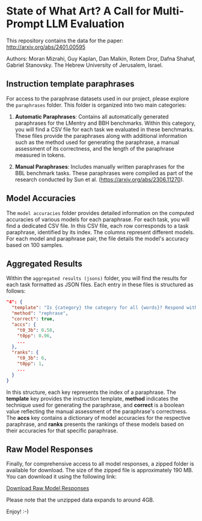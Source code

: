 # State of What Art? A Call for Multi-Prompt LLM Evaluation

This repository contains the data for the paper: http://arxiv.org/abs/2401.00595

Authors: Moran Mizrahi, Guy Kaplan, Dan Malkin, Rotem Dror, Dafna Shahaf, Gabriel Stanovsky.
The Hebrew University of Jerusalem, Israel. 

## Instruction template paraphrases

For access to the paraphrase datasets used in our project, please explore the `paraphrases` folder. This folder is organized into two main categories:

1. **Automatic Paraphrases**: Contains all automatically generated paraphrases for the LMentry and BBH benchmarks. Within this category, you will find a CSV file for each task we evaluated in these benchmarks. These files provide the paraphrases along with additional information such as the method used for generating the paraphrase, a manual assessment of its correctness, and the length of the paraphrase measured in tokens.

2. **Manual Paraphrases**: Includes manually written paraphrases for the BBL benchmark tasks. These paraphrases were compiled as part of the research conducted by Sun et al. (https://arxiv.org/abs/2306.11270).

## Model Accuracies

The `model accuracies` folder provides detailed information on the computed accuracies of various models for each paraphrase. For each task, you will find a dedicated CSV file. In this CSV file, each row corresponds to a task paraphrase, identified by its index. The columns represent different models. For each model and paraphrase pair, the file details the model's accuracy based on 100 samples.

## Aggregated Results

Within the `aggregated results (jsons)` folder, you will find the results for each task formatted as JSON files. Each entry in these files is structured as follows:

```json
"4": {
  "template": "Is {category} the category for all {words}? Respond with either \"yes\" or \"no\".",
  "method": "rephrase",
  "correct": true,
  "accs": {
    "t0_3b": 0.58,
    "t0pp": 0.96,
    ...
  },
  "ranks": {
    "t0_3b": 6,
    "t0pp": 1,
    ...
  }
}
```
In this structure, each key represents the index of a paraphrase. The **template** key provides the instruction template, **method** indicates the technique used for generating the paraphrase, and **correct** is a boolean value reflecting the manual assessment of the paraphrase's correctness. The **accs** key contains a dictionary of model accuracies for the respective paraphrase, and **ranks** presents the rankings of these models based on their accuracies for that specific paraphrase. 

## Raw Model Responses

Finally, for comprehensive access to all model responses, a zipped folder is available for download. The size of the zipped file is approximately 190 MB. You can download it using the following link:

[Download Raw Model Responses](https://www.dropbox.com/scl/fo/y9dd8zbteyf0xrjxdtm3e/h?rlkey=okp52gleuibw72fhe62egr6lp&dl=0)

Please note that the unzipped data expands to around 4GB. 

Enjoy! :-)
